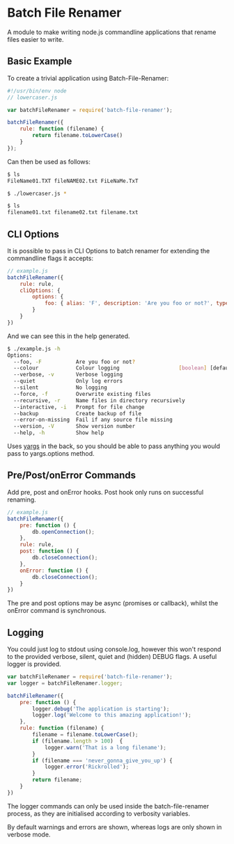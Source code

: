 Batch File Renamer
==================

A module to make writing node.js commandline applications that rename files
easier to write.

Basic Example
-------------

To create a trivial application using Batch-File-Renamer:

```js
#!/usr/bin/env node
// lowercaser.js

var batchFileRenamer = require('batch-file-renamer');

batchFileRenamer({
    rule: function (filename) {
        return filename.toLowerCase()
    }
});
```

Can then be used as follows:

```sh
$ ls
FileName01.TXT fileNAME02.txt FiLeNaMe.TxT

$ ./lowercaser.js *

$ ls
filename01.txt filename02.txt filename.txt
```

CLI Options
-----------

It is possible to pass in CLI Options to batch renamer for extending the
commandline flags it accepts:

```js
// example.js
batchFileRenamer({
    rule: rule,
    cliOptions: {
        options: {
            foo: { alias: 'F', description: 'Are you foo or not?', type: 'boolean' }
        }
    }
})
```

And we can see this in the help generated.

```sh
$ ./example.js -h
Options:
  --foo, -F           Are you foo or not?                              [boolean]
  --colour            Colour logging                   [boolean] [default: true]
  --verbose, -v       Verbose logging                                  [boolean]
  --quiet             Only log errors                                  [boolean]
  --silent            No logging                                       [boolean]
  --force, -f         Overwrite existing files                         [boolean]
  --recursive, -r     Name files in directory recursively              [boolean]
  --interactive, -i   Prompt for file change                           [boolean]
  --backup            Create backup of file                            [boolean]
  --error-on-missing  Fail if any source file missing                  [boolean]
  --version, -V       Show version number                              [boolean]
  --help, -h          Show help                                        [boolean]
```

Uses [yargs](https://github.com/yargs/yargs) in the back, so you should be able
to pass anything you would pass to yargs.options method.


Pre/Post/onError Commands
-------------------------

Add pre, post and onError hooks. Post hook only runs on successful
renaming.

```js
// example.js
batchFileRenamer({
    pre: function () {
        db.openConnection();
    },
    rule: rule,
    post: function () {
        db.closeConnection();
    },
    onError: function () {
        db.closeConnection();
    }
})
```

The pre and post options may be async (promises or callback), whilst the onError
command is synchronous.

Logging
-------

You could just log to stdout using console.log, however this won't respond to
the provided verbose, silent, quiet and (hidden) DEBUG flags. A useful logger is
provided.

```js
var batchFileRenamer = require('batch-file-renamer');
var logger = batchFileRenamer.logger;

batchFileRenamer({
    pre: function () {
        logger.debug('The application is starting');
        logger.log('Welcome to this amazing application!');
    },
    rule: function (filename) {
        filename = filename.toLowerCase();
        if (filename.length > 100)  {
            logger.warn('That is a long filename');
        }
        if (filename === 'never_gonna_give_you_up') {
            logger.error('Rickrolled');
        }
        return filename;
    }
})
```

The logger commands can only be used inside the batch-file-renamer process, as
they are initialised according to verbosity variables.

By default warnings and errors are shown, whereas logs are only shown in verbose
mode.
